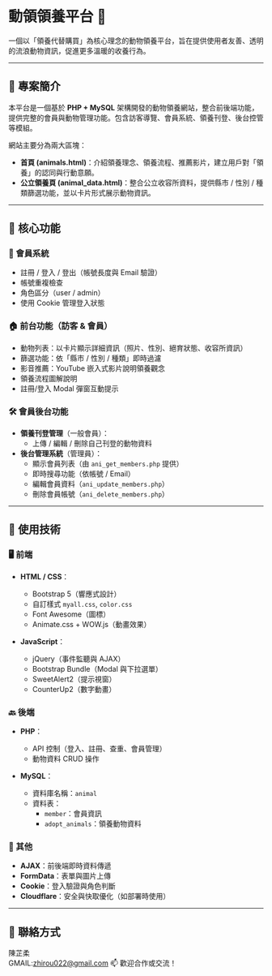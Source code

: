 # 動領領養平台 🐾

一個以「領養代替購買」為核心理念的動物領養平台，旨在提供使用者友善、透明的流浪動物資訊，促進更多溫暖的收養行為。

---

## 📌 專案簡介

本平台是一個基於 **PHP + MySQL** 架構開發的動物領養網站，整合前後端功能，提供完整的會員與動物管理功能。包含訪客導覽、會員系統、領養刊登、後台控管等模組。

網站主要分為兩大區塊：

- **首頁 (animals.html)**：介紹領養理念、領養流程、推薦影片，建立用戶對「領養」的認同與行動意願。
- **公立領養頁 (animal_data.html)**：整合公立收容所資料，提供縣市 / 性別 / 種類篩選功能，並以卡片形式展示動物資訊。

---

## 🔐 核心功能

### 👤 會員系統
- 註冊 / 登入 / 登出（帳號長度與 Email 驗證）
- 帳號重複檢查
- 角色區分（user / admin）
- 使用 Cookie 管理登入狀態

### 🏠 前台功能（訪客 & 會員）
- 動物列表：以卡片顯示詳細資訊（照片、性別、絕育狀態、收容所資訊）
- 篩選功能：依「縣市 / 性別 / 種類」即時過濾
- 影音推薦：YouTube 嵌入式影片說明領養觀念
- 領養流程圖解說明
- 註冊/登入 Modal 彈窗互動提示

### 🛠️ 會員後台功能
- **領養刊登管理**（一般會員）：
  - 上傳 / 編輯 / 刪除自己刊登的動物資料
- **後台管理系統**（管理員）：
  - 顯示會員列表（由 `ani_get_members.php` 提供）
  - 即時搜尋功能（依帳號 / Email）
  - 編輯會員資料（`ani_update_members.php`）
  - 刪除會員帳號（`ani_delete_members.php`）

---

## 🔧 使用技術

### 🖥️ 前端

- **HTML / CSS**：
  - Bootstrap 5（響應式設計）
  - 自訂樣式 `myall.css`, `color.css`
  - Font Awesome（圖標）
  - Animate.css + WOW.js（動畫效果）

- **JavaScript**：
  - jQuery（事件監聽與 AJAX）
  - Bootstrap Bundle（Modal 與下拉選單）
  - SweetAlert2（提示視窗）
  - CounterUp2（數字動畫）

### 🔙 後端

- **PHP**：
  - API 控制（登入、註冊、查重、會員管理）
  - 動物資料 CRUD 操作

- **MySQL**：
  - 資料庫名稱：`animal`
  - 資料表：
    - `member`：會員資訊
    - `adopt_animals`：領養動物資料

### 🔄 其他

- **AJAX**：前後端即時資料傳遞
- **FormData**：表單與圖片上傳
- **Cookie**：登入驗證與角色判斷
- **Cloudflare**：安全與快取優化（如部署時使用）

---

## 📂 聯絡方式

陳芷柔  
GMAIL:zhirou022@gmail.com
📫 歡迎合作或交流！
